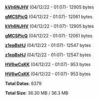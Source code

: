 [**kVh6NJHV**](/data/kVh6NJHV.txt) (04/12/22 - 01:07)- 12905 bytes

[**gMCSPicQ**](/data/gMCSPicQ.txt) (04/12/22 - 01:07)- 12061 bytes

[**kVh6NJHV**](/data/kVh6NJHV.txt) (04/12/22 - 01:07)- 12905 bytes

[**gMCSPicQ**](/data/gMCSPicQ.txt) (04/12/22 - 01:07)- 12061 bytes

[**z1epBsHJ**](/data/z1epBsHJ.txt) (04/12/22 - 01:07)- 12547 bytes

[**z1epBsHJ**](/data/z1epBsHJ.txt) (04/12/22 - 01:07)- 12547 bytes

[**HV6wCsKK**](/data/HV6wCsKK.txt) (04/12/22 - 01:07)- 953 bytes

[**HV6wCsKK**](/data/HV6wCsKK.txt) (04/12/22 - 01:07)- 953 bytes

**Total Datas**: 6379

**Total Size**: 36.30 MB / 36.3 MB